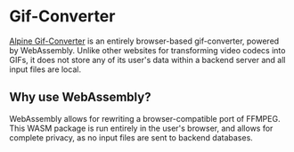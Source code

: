 # Gif-Converter
[Alpine Gif-Converter](https://gifmaker-nazarami20.vercel.app/) is an entirely browser-based gif-converter, powered by WebAssembly. Unlike other websites for transforming video codecs into GIFs, it does not store any of its user's data within a backend server and all input files are local.

## Why use WebAssembly?
WebAssembly allows for rewriting a browser-compatible port of FFMPEG. This WASM package is run entirely in the user's browser, and allows for complete privacy, as no input files are sent to backend databases.
